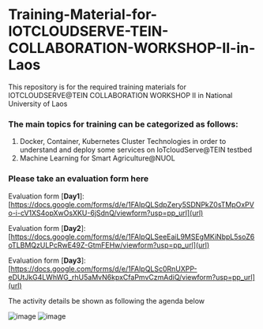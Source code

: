 # Training-Material-for-IOTCLOUDSERVE-TEIN-COLLABORATION-WORKSHOP-II-in-Laos
This repository is for the required training materials for IOTCLOUDSERVE@TEIN COLLABORATION WORKSHOP II in National University of Laos

### The main topics for training can be categorized as follows:
1. Docker, Container, Kubernetes Cluster Technologies in order to understand and deploy some services on IoTcloudServe@TEIN testbed 
2. Machine Learning for Smart Agriculture@NUOL

### **Please take an evaluation form here**
Evaluation form [**Day1**]: [https://docs.google.com/forms/d/e/1FAIpQLSdpZery5SDNPkZ0sTMpOxPVo-i-cV1XS4opXwOsXKU-6jSdnQ/viewform?usp=pp_url](url) 

Evaluation form [**Day2**]: [https://docs.google.com/forms/d/e/1FAIpQLSeeEaiL9MSEgMKiNbpL5soZ6oTLBMQzULPcRwE49Z-GtmFEHw/viewform?usp=pp_url](url) 

Evaluation form [**Day3**]: [https://docs.google.com/forms/d/e/1FAIpQLSc0RnUXPP-eDUtJkG4LWhWG_rhU5aMvN6kpxCfaPmvCzmAdiQ/viewform?usp=pp_url](url) 

The activity details be shown as following the agenda below

![image](https://user-images.githubusercontent.com/51705645/70586425-9cd17200-1bf9-11ea-8c14-08ba8c4d1fcc.png)
![image](https://user-images.githubusercontent.com/51705645/70586463-b96daa00-1bf9-11ea-8e98-ef7d88146c25.png)
